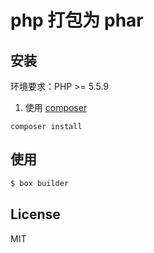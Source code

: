 # php 打包为 phar

## 安装

环境要求：PHP >= 5.5.9

1. 使用 [composer](https://getcomposer.org/)

  ```shell
  composer install
  ```

## 使用

  ```bash
  $ box builder
  ```

## License

MIT